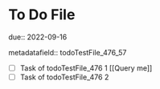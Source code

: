# To Do File

due:: 2022-09-16

metadatafield:: todoTestFile_476\_57

- [ ] Task of todoTestFile_476 1 [[Query me]]
- [ ] Task of todoTestFile_476 2
